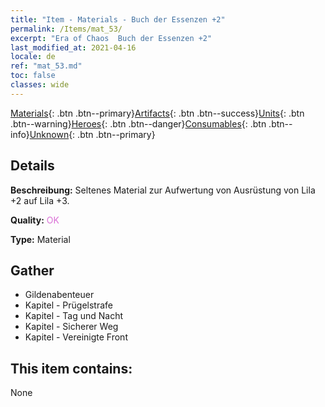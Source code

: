 ```yaml
---
title: "Item - Materials - Buch der Essenzen +2"
permalink: /Items/mat_53/
excerpt: "Era of Chaos  Buch der Essenzen +2"
last_modified_at: 2021-04-16
locale: de
ref: "mat_53.md"
toc: false
classes: wide
---
```

 [Materials](/de/Items/){: .btn .btn--primary}[Artifacts](/de/Items/Artifacts/){: .btn .btn--success}[Units](/de/Items/Units/){: .btn .btn--warning}[Heroes](/de/Items/Heroes/){: .btn .btn--danger}[Consumables](/de/Items/Consumables/){: .btn .btn--info}[Unknown](/de/Items/Unknown/){: .btn .btn--primary}

## Details
 **Beschreibung:** Seltenes Material zur Aufwertung von Ausrüstung von Lila +2 auf Lila +3.

 **Quality:** <span style="color: #DA70D6">OK</span>

 **Type:** Material

## Gather

*    Gildenabenteuer 
*    Kapitel - Prügelstrafe 
*    Kapitel - Tag und Nacht 
*    Kapitel - Sicherer Weg 
*    Kapitel - Vereinigte Front 

## This item contains:

  None


